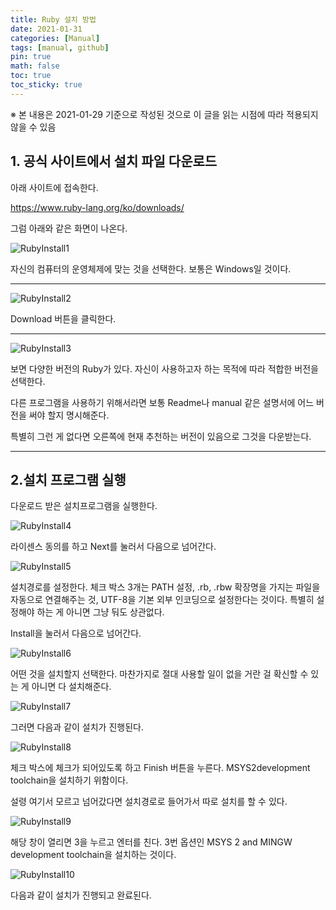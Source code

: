 ```yaml
---
title: Ruby 설치 방법
date: 2021-01-31
categories: [Manual]
tags: [manual, github]
pin: true
math: false
toc: true
toc_sticky: true
---
```


※ 본 내용은 2021-01-29 기준으로 작성된 것으로 이 글을 읽는 시점에 따라 적용되지 않을 수 있음

## __1. 공식 사이트에서 설치 파일 다운로드__

아래 사이트에 접속한다.

<https://www.ruby-lang.org/ko/downloads/>

그럼 아래와 같은 화면이 나온다.

![RubyInstall1](/images/RubyInstall/RubyInstall1.png)

자신의 컴퓨터의 운영체제에 맞는 것을 선택한다. 보통은 Windows일 것이다.

***

![RubyInstall2](/images/RubyInstall/RubyInstall2.png)

Download 버튼을 클릭한다.

***

![RubyInstall3](/images/RubyInstall/RubyInstall3.png)

보면 다양한 버전의 Ruby가 있다. 자신이 사용하고자 하는 목적에 따라 적합한 버전을 선택한다.

다른 프로그램을 사용하기 위해서라면 보통 Readme나 manual 같은 설명서에 어느 버전을 써야 할지 명시해준다.

특별히 그런 게 없다면 오른쪽에 현재 추천하는 버전이 있음으로 그것을 다운받는다.

***

## __2.설치 프로그램 실행__

다운로드 받은 설치프로그램을 실행한다.

![RubyInstall4](/images/RubyInstall/RubyInstall4.png)

라이센스 동의를 하고 Next를 눌러서 다음으로 넘어간다.

![RubyInstall5](/images/RubyInstall/RubyInstall5.png)

설치경로를 설정한다. 체크 박스 3개는 PATH 설정, .rb, .rbw 확장명을 가지는 파일을 자동으로 연결해주는 것, UTF-8을 기본 외부 인코딩으로 설정한다는 것이다. 특별히 설정해야 하는 게 아니면 그냥 둬도 상관없다.

Install을 눌러서 다음으로 넘어간다.

![RubyInstall6](/images/RubyInstall/RubyInstall6.png)

어떤 것을 설치할지 선택한다. 마찬가지로 절대 사용할 일이 없을 거란 걸 확신할 수 있는 게 아니면 다 설치해준다.

![RubyInstall7](/images/RubyInstall/RubyInstall7.png)

그러면 다음과 같이 설치가 진행된다.

![RubyInstall8](/images/RubyInstall/RubyInstall8.png)

체크 박스에 체크가 되어있도록 하고 Finish 버튼을 누른다. MSYS2development toolchain을 설치하기 위함이다.

설령 여기서 모르고 넘어갔다면 설치경로로 들어가서 따로 설치를 할 수 있다.

![RubyInstall9](/images/RubyInstall/RubyInstall9.png)

해당 창이 열리면 3을 누르고 엔터를 친다. 3번 옵션인 MSYS 2 and MINGW development toolchain을 설치하는 것이다.

![RubyInstall10](/images/RubyInstall/RubyInstall10.png)

다음과 같이 설치가 진행되고 완료된다.
